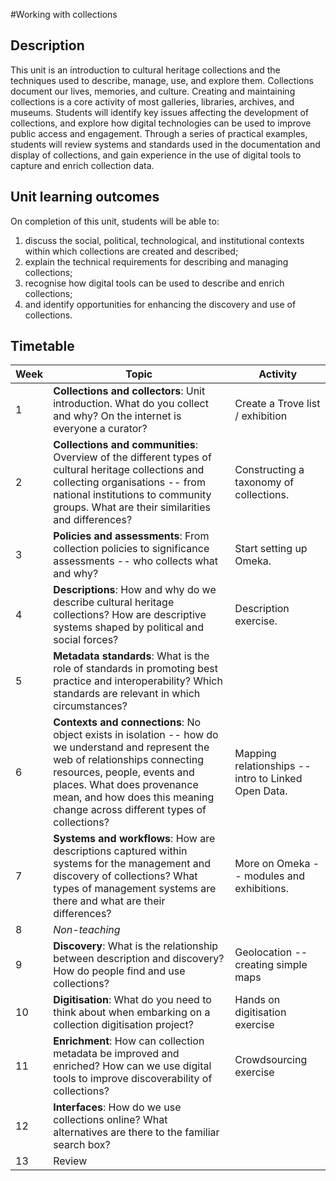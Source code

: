 #Working with collections

## Description

This unit is an introduction to cultural heritage collections and the techniques used to describe, manage, use, and explore them. Collections document our lives, memories, and culture. Creating and maintaining collections is a core activity of most galleries, libraries, archives, and museums. Students will identify key issues affecting the development of collections, and explore how digital technologies can be used to improve public access and engagement. Through a series of practical examples, students will review systems and standards used in the documentation and display of collections, and gain experience in the use of digital tools to capture and enrich collection data.

## Unit learning outcomes

On completion of this unit, students will be able to: 

1. discuss the social, political, technological, and institutional contexts within which collections are created and described;
2. explain the technical requirements for describing and managing collections;
3. recognise how digital tools can be used to describe and enrich collections; 
4. and identify opportunities for enhancing the discovery and use of collections.

## Timetable

| Week  | Topic | Activity |
| ----- | ----- | ----- |
| 1  | **Collections and collectors**: Unit introduction. What do you collect and why? On the internet is everyone a curator? | Create a Trove list / exhibition |
| 2 | **Collections and communities**: Overview of the different types of cultural heritage collections and collecting organisations -- from national institutions to community groups. What are their similarities and differences?  | Constructing a taxonomy of collections. |
| 3 | **Policies and assessments**: From collection policies to significance assessments -- who collects what and why? | Start setting up Omeka. |
| 4  | **Descriptions**: How and why do we describe cultural heritage collections? How are descriptive systems shaped by political and social forces? | Description exercise. |
| 5  | **Metadata standards**: What is the role of standards in promoting best practice and interoperability? Which standards are relevant in which circumstances?  |  |
| 6  | **Contexts and connections**: No object exists in isolation -- how do we understand and represent the web of relationships connecting resources, people, events and places. What does provenance mean, and how does this meaning change across different types of collections? | Mapping relationships -- intro to Linked Open Data. |
| 7  | **Systems and workflows**: How are descriptions captured within systems for the management and discovery of collections? What types of management systems are there and what are their differences? | More on Omeka -- modules and exhibitions. |
| 8  | *Non-teaching* |  |
| 9  | **Discovery**: What is the relationship between description and discovery? How do people find and use collections? | Geolocation -- creating simple maps |
| 10  | **Digitisation**: What do you need to think about when embarking on a collection digitisation project?  | Hands on digitisation exercise |
| 11  | **Enrichment**: How can collection metadata be improved and enriched? How can we use digital tools to improve discoverability of collections? | Crowdsourcing exercise |
| 12  | **Interfaces**: How do we use collections online? What alternatives are there to the familiar search box? |  |
| 13  | Review |  |

